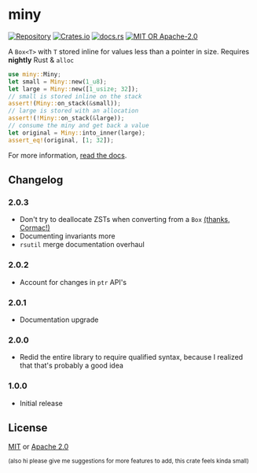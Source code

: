 # miny
[![Repository](https://img.shields.io/badge/repository-GitHub-brightgreen.svg)](https://github.com/1e1001/rsutil/tree/main/miny)
[![Crates.io](https://img.shields.io/crates/v/miny)](https://crates.io/crates/miny)
[![docs.rs](https://img.shields.io/docsrs/miny)](https://docs.rs/miny)
[![MIT OR Apache-2.0](https://img.shields.io/crates/l/miny)](#License)

A `Box<T>` with `T` stored inline for values less than a pointer in size. Requires **nightly** Rust & `alloc`
```rust
use miny::Miny;
let small = Miny::new(1_u8);
let large = Miny::new([1_usize; 32]);
// small is stored inline on the stack
assert!(Miny::on_stack(&small));
// large is stored with an allocation
assert!(!Miny::on_stack(&large));
// consume the miny and get back a value
let original = Miny::into_inner(large);
assert_eq!(original, [1; 32]);
```

For more information, [read the docs](https://docs.rs/miny).

## Changelog
### 2.0.3
- Don't try to deallocate ZSTs when converting from a `Box` [(thanks, Cormac!)](https://github.com/1e1001/rsutil/pull/1)
- Documenting invariants more
- `rsutil` merge documentation overhaul

### 2.0.2
- Account for changes in `ptr` API's

### 2.0.1
- Documentation upgrade

### 2.0.0
- Redid the entire library to require qualified syntax, because I realized that that's probably a good idea

### 1.0.0
- Initial release

## License
[MIT](../LICENSE-MIT) or [Apache 2.0](../LICENSE-APACHE)


<sub>(also hi please give me suggestions for more features to add, this crate feels kinda small)</sub>
